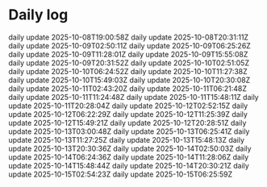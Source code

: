 # Daily log
daily update 2025-10-08T19:00:58Z
daily update 2025-10-08T20:31:11Z
daily update 2025-10-09T02:50:11Z
daily update 2025-10-09T06:25:26Z
daily update 2025-10-09T11:28:01Z
daily update 2025-10-09T15:55:08Z
daily update 2025-10-09T20:31:52Z
daily update 2025-10-10T02:51:05Z
daily update 2025-10-10T06:24:52Z
daily update 2025-10-10T11:27:38Z
daily update 2025-10-10T15:49:03Z
daily update 2025-10-10T20:30:08Z
daily update 2025-10-11T02:43:20Z
daily update 2025-10-11T06:21:48Z
daily update 2025-10-11T11:24:48Z
daily update 2025-10-11T15:48:11Z
daily update 2025-10-11T20:28:04Z
daily update 2025-10-12T02:52:15Z
daily update 2025-10-12T06:22:29Z
daily update 2025-10-12T11:25:39Z
daily update 2025-10-12T15:49:21Z
daily update 2025-10-12T20:28:51Z
daily update 2025-10-13T03:00:48Z
daily update 2025-10-13T06:25:41Z
daily update 2025-10-13T11:27:25Z
daily update 2025-10-13T15:48:13Z
daily update 2025-10-13T20:30:36Z
daily update 2025-10-14T02:50:03Z
daily update 2025-10-14T06:24:36Z
daily update 2025-10-14T11:28:06Z
daily update 2025-10-14T15:48:44Z
daily update 2025-10-14T20:30:21Z
daily update 2025-10-15T02:54:23Z
daily update 2025-10-15T06:25:59Z
